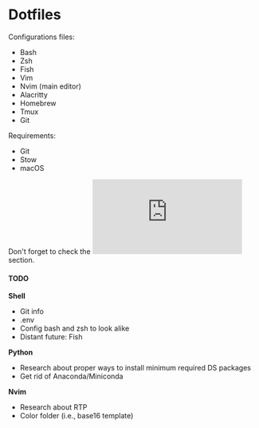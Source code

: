 # Dotfiles

Configurations files:
- Bash
- Zsh
- Fish
- Vim
- Nvim (main editor)
- Alacritty
- Homebrew
- Tmux
- Git

Requirements:
- Git
- Stow
- macOS

Don't forget to check the ![references](https://github.com/juanjzunino/dotfiles/blob/master/references.md) section.

#### TODO
__Shell__
- Git info
- .env
- Config bash and zsh to look alike
- Distant future: Fish

__Python__
- Research about proper ways to install minimum required DS packages
- Get rid of Anaconda/Miniconda

__Nvim__
- Research about RTP
- Color folder (i.e., base16 template)
